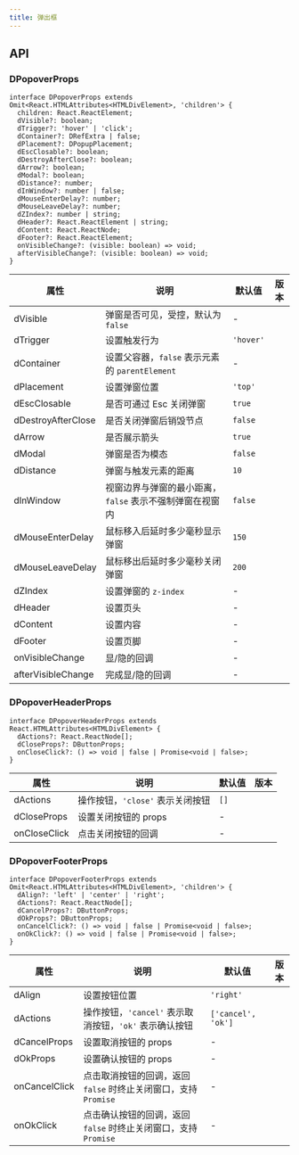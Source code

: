 ```yaml
---
title: 弹出框
---
```


## API

### DPopoverProps

```tsx
interface DPopoverProps extends Omit<React.HTMLAttributes<HTMLDivElement>, 'children'> {
  children: React.ReactElement;
  dVisible?: boolean;
  dTrigger?: 'hover' | 'click';
  dContainer?: DRefExtra | false;
  dPlacement?: DPopupPlacement;
  dEscClosable?: boolean;
  dDestroyAfterClose?: boolean;
  dArrow?: boolean;
  dModal?: boolean;
  dDistance?: number;
  dInWindow?: number | false;
  dMouseEnterDelay?: number;
  dMouseLeaveDelay?: number;
  dZIndex?: number | string;
  dHeader?: React.ReactElement | string;
  dContent: React.ReactNode;
  dFooter?: React.ReactElement;
  onVisibleChange?: (visible: boolean) => void;
  afterVisibleChange?: (visible: boolean) => void;
}
```

<!-- prettier-ignore-start -->
| 属性 | 说明 | 默认值 | 版本 | 
| --- | --- | --- | --- | 
| dVisible | 弹窗是否可见，受控，默认为 `false` | - |  |
| dTrigger | 设置触发行为 | `'hover'` |  |
| dContainer | 设置父容器，`false` 表示元素的 `parentElement` | - |  |
| dPlacement | 设置弹窗位置 | `'top'` |  |
| dEscClosable | 是否可通过 Esc 关闭弹窗 | `true` |  |
| dDestroyAfterClose | 是否关闭弹窗后销毁节点 | `false` |  |
| dArrow | 是否展示箭头 | `true` |  |
| dModal | 弹窗是否为模态 | `false` |  |
| dDistance | 弹窗与触发元素的距离 | `10` |  |
| dInWindow | 视窗边界与弹窗的最小距离， `false` 表示不强制弹窗在视窗内 | `false` |  |
| dMouseEnterDelay | 鼠标移入后延时多少毫秒显示弹窗 | `150` |  |
| dMouseLeaveDelay | 鼠标移出后延时多少毫秒关闭弹窗 | `200` |  |
| dZIndex | 设置弹窗的 `z-index` | - |  |
| dHeader | 设置页头 | - |  |
| dContent | 设置内容 | - |  |
| dFooter | 设置页脚 | - |  |
| onVisibleChange | 显/隐的回调 | - |  |
| afterVisibleChange | 完成显/隐的回调 | - |  |
<!-- prettier-ignore-end -->

### DPopoverHeaderProps

```tsx
interface DPopoverHeaderProps extends React.HTMLAttributes<HTMLDivElement> {
  dActions?: React.ReactNode[];
  dCloseProps?: DButtonProps;
  onCloseClick?: () => void | false | Promise<void | false>;
}
```

<!-- prettier-ignore-start -->
| 属性 | 说明 | 默认值 | 版本 | 
| --- | --- | --- | --- | 
| dActions | 操作按钮，`'close'` 表示关闭按钮 | `[]` |  |
| dCloseProps | 设置关闭按钮的 props | - |  |
| onCloseClick | 点击关闭按钮的回调 | - |  |
<!-- prettier-ignore-end -->

### DPopoverFooterProps

```tsx
interface DPopoverFooterProps extends Omit<React.HTMLAttributes<HTMLDivElement>, 'children'> {
  dAlign?: 'left' | 'center' | 'right';
  dActions?: React.ReactNode[];
  dCancelProps?: DButtonProps;
  dOkProps?: DButtonProps;
  onCancelClick?: () => void | false | Promise<void | false>;
  onOkClick?: () => void | false | Promise<void | false>;
}
```

<!-- prettier-ignore-start -->
| 属性 | 说明 | 默认值 | 版本 | 
| --- | --- | --- | --- | 
| dAlign | 设置按钮位置 | `'right'` |  |
| dActions | 操作按钮，`'cancel'` 表示取消按钮，`'ok'` 表示确认按钮 | `['cancel', 'ok']` |  |
| dCancelProps | 设置取消按钮的 props | - |  |
| dOkProps | 设置确认按钮的 props | - |  |
| onCancelClick | 点击取消按钮的回调，返回 `false` 时终止关闭窗口，支持 `Promise` | - |  |
| onOkClick | 点击确认按钮的回调，返回 `false` 时终止关闭窗口，支持 `Promise` | - |  |
<!-- prettier-ignore-end -->
